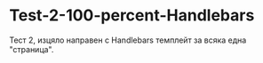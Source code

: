 # Test-2-100-percent-Handlebars
Тест 2, изцяло направен с Handlebars темплейт за всяка една "страница".


